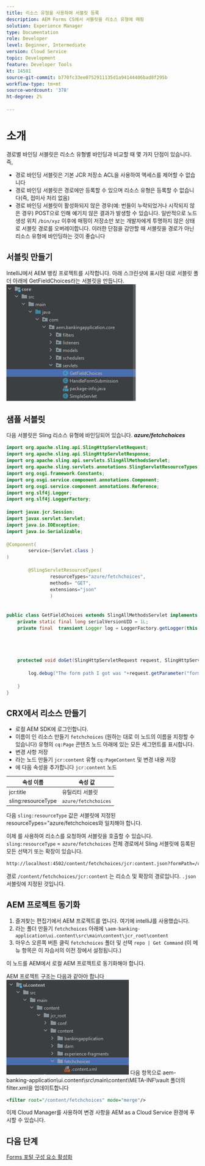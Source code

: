 ```yaml
---
title: 리소스 유형을 사용하여 서블릿 등록
description: AEM Forms CS에서 서블릿을 리소스 유형에 매핑
solution: Experience Manager
type: Documentation
role: Developer
level: Beginner, Intermediate
version: Cloud Service
topic: Development
feature: Developer Tools
kt: 14581
source-git-commit: b770fc33ee0752911135d1a94144406bad8f295b
workflow-type: tm+mt
source-wordcount: '378'
ht-degree: 2%

---
```


# 소개

경로별 바인딩 서블릿은 리소스 유형별 바인딩과 비교할 때 몇 가지 단점이 있습니다. 즉,

* 경로 바인딩 서블릿은 기본 JCR 저장소 ACL을 사용하여 액세스를 제어할 수 없습니다
* 경로 바인딩 서블릿은 경로에만 등록할 수 있으며 리소스 유형은 등록할 수 없습니다(즉, 접미사 처리 없음)
* 경로 바인딩 서블릿이 활성화되지 않은 경우(예: 번들이 누락되었거나 시작되지 않은 경우) POST으로 인해 예기치 않은 결과가 발생할 수 있습니다. 일반적으로 노드 생성 위치 `/bin/xyz` 이후에 매핑이 저장소만 보는 개발자에게 투명하지 않은 상태로 서블릿 경로를 오버레이합니다. 이러한 단점을 감안할 때 서블릿을 경로가 아닌 리소스 유형에 바인딩하는 것이 좋습니다

## 서블릿 만들기

IntelliJ에서 AEM 뱅킹 프로젝트를 시작합니다. 아래 스크린샷에 표시된 대로 서블릿 폴더 아래에 GetFieldChoices라는 서블릿을 만듭니다.
![선택 사항](assets/fetchchoices.png)

## 샘플 서블릿

다음 서블릿은 Sling 리소스 유형에 바인딩되어 있습니다. _**azure/fetchchoices**_



```java
import org.apache.sling.api.SlingHttpServletRequest;
import org.apache.sling.api.SlingHttpServletResponse;
import org.apache.sling.api.servlets.SlingAllMethodsServlet;
import org.apache.sling.servlets.annotations.SlingServletResourceTypes;
import org.osgi.framework.Constants;
import org.osgi.service.component.annotations.Component;
import org.osgi.service.component.annotations.Reference;
import org.slf4j.Logger;
import org.slf4j.LoggerFactory;

import javax.jcr.Session;
import javax.servlet.Servlet;
import java.io.IOException;
import java.io.Serializable;

@Component(
        service={Servlet.class }
)

        @SlingServletResourceTypes(
                resourceTypes="azure/fetchchoices",
                methods= "GET",
                extensions="json"
                )


public class GetFieldChoices extends SlingAllMethodsServlet implements Serializable {
    private static final long serialVersionUID = 1L;
    private final  transient Logger log = LoggerFactory.getLogger(this.getClass());


   

    protected void doGet(SlingHttpServletRequest request, SlingHttpServletResponse response) {

        log.debug("The form path I got was "+request.getParameter("formPath"));

    }
}
```

## CRX에서 리소스 만들기

* 로컬 AEM SDK에 로그인합니다.
* 이름이 인 리소스 만들기 `fetchchoices` (원하는 대로 이 노드의 이름을 지정할 수 있습니다) 유형의 `cq:Page` 콘텐츠 노드 아래에 있는 모든 세그먼트를 표시합니다.
* 변경 사항 저장
* 라는 노드 만들기 `jcr:content` 유형 `cq:PageContent` 및 변경 내용 저장
* 에 다음 속성을 추가합니다 `jcr:content` 노드

| 속성 이름 | 속성 값 |
|--------------------|--------------------|
| jcr:title | 유틸리티 서블릿 |
| sling:resourceType | `azure/fetchchoices` |


다음 `sling:resourceType` 값은 서블릿에 지정된 resourceTypes=&quot;azure/fetchchoices와 일치해야 합니다.

이제 를 사용하여 리소스를 요청하여 서블릿을 호출할 수 있습니다. `sling:resourceType` = `azure/fetchchoices` 전체 경로에서 Sling 서블릿에 등록된 모든 선택기 또는 확장이 있습니다.

```html
http://localhost:4502/content/fetchchoices/jcr:content.json?formPath=/content/forms/af/forrahul/jcr:content/guideContainer
```

경로 `/content/fetchchoices/jcr:content` 는 리소스 및 확장의 경로입니다. `.json` 서블릿에 지정된 것입니다.

## AEM 프로젝트 동기화

1. 즐겨찾는 편집기에서 AEM 프로젝트를 엽니다. 여기에 intelliJ를 사용했습니다.
1. 라는 폴더 만들기 `fetchchoices` 아래에 `\aem-banking-application\ui.content\src\main\content\jcr_root\content`
1. 마우스 오른쪽 버튼 클릭 `fetchchoices` 폴더 및 선택 `repo | Get Command` (이 메뉴 항목은 이 자습서의 이전 장에서 설정됩니다.)

이 노드를 AEM에서 로컬 AEM 프로젝트로 동기화해야 합니다.

AEM 프로젝트 구조는 다음과 같아야 합니다
![리소스 해결자](assets/mapping-servlet-resource.png)
다음 항목으로 aem-banking-application\ui.content\src\main\content\META-INF\vault 폴더의 filter.xml을 업데이트합니다

```xml
<filter root="/content/fetchchoices" mode="merge"/>
```

이제 Cloud Manager를 사용하여 변경 사항을 AEM as a Cloud Service 환경에 푸시할 수 있습니다.

## 다음 단계

[Forms 포털 구성 요소 활성화](./forms-portal-components.md)




